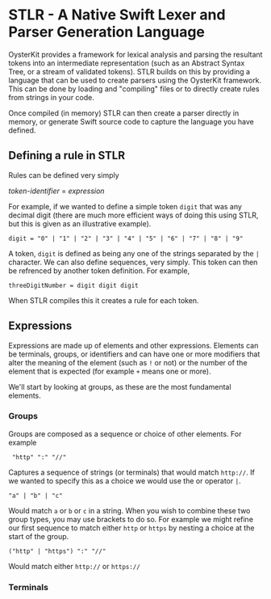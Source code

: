 # STLR - A Native Swift Lexer and Parser Generation Language

OysterKit provides a framework for lexical analysis and parsing the resultant tokens into an intermediate representation (such as an Abstract Syntax Tree, or a stream of validated tokens). STLR builds on this by providing a language that can be used to create parsers using the OysterKit framework. This can be done by loading and "compiling" files or to directly create rules from strings in your code. 

Once compiled (in memory) STLR can then create a parser directly in memory, or generate Swift source code to capture the language you have defined. 

## Defining a rule in STLR

Rules can be defined very simply 

_token-identifier_ = _expression_

For example, if we wanted to define a simple token `digit` that was any decimal digit (there are much more efficient ways of doing this using STLR, but this is given as an illustrative example). 

    digit = "0" | "1" | "2" | "3" | "4" | "5" | "6" | "7" | "8" | "9" 
    
A token, `digit` is defined as being any one of the strings separated by the `|` character. We can also define sequences, very simply. This token can then be refrenced by another token definition. For example, 

    threeDigitNumber = digit digit digit
    
When STLR compiles this it creates a rule for each token. 

## Expressions 

Expressions are made up of elements and other expressions. Elements can be terminals, groups, or identifiers and can have one or more modifiers that alter the meaning of the element (such as `!` or not) or the number of the element that is expected (for example `+` means one or more). 

We'll start by looking at groups, as these are the most fundamental elements.

### Groups
Groups are composed as a sequence or choice of other elements. For example 

     "http" ":" "//"
     
Captures a sequence of strings (or terminals) that would match `http://`. If we wanted to specify this as a choice we would use the or operator `|`.

    "a" | "b" | "c"
    
Would match `a` or `b` or `c` in a string. When you wish to combine these two group types, you may use brackets to do so. For example we might refine our first sequence to match either `http` or `https` by nesting a choice at the start of the group. 

    ("http" | "https") ":" "//"
   
 Would match either `http://` or `https://` 
 
 ### Terminals



